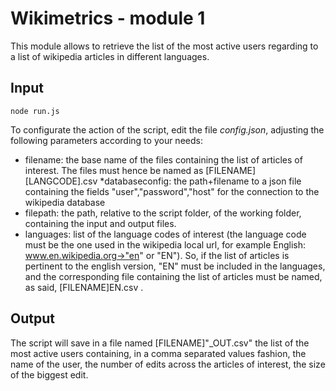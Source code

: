 Wikimetrics - module 1
======================

This module allows to retrieve the list of the most active users regarding to a list of wikipedia articles in different languages.

Input
-----
```
node run.js
```

To configurate the action of the script, edit the file *config.json*, adjusting the following parameters according to your needs:

* filename: the base name of the files containing the list of articles of interest. The files must hence be named as [FILENAME][LANGCODE].csv
*databaseconfig: the path+filename to a json file containing the fields "user","password","host" for the connection to the wikipedia database
* filepath: the path, relative to the script folder, of the working folder, containing the input and output files.
* languages: list of the language codes of interest (the language code must be the one used in the wikipedia local url, for example English: www.en.wikipedia.org->"en" or "EN"). So, if the list of articles is pertinent to the english version, "EN" must be included in the languages, and the corresponding file containing the list of articles must be named, as said, [FILENAME]EN.csv .

Output
------
The script will save in a file named [FILENAME]"_OUT.csv" the list of the most active users containing, in a comma separated values fashion, the name of the user, the number of edits across the articles of interest, the size of the biggest edit.
